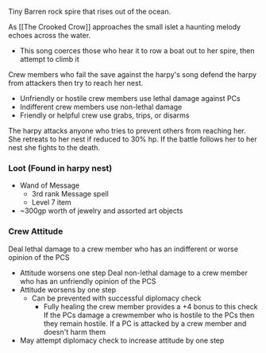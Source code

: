 Tiny Barren rock spire that rises out of the ocean.


As [[The Crooked Crow]] approaches the small islet a haunting melody echoes across the water.
- This song coerces those who hear it to row a boat out to her spire, then attempt to climb it

Crew members who fail the save against the harpy's song defend the harpy from attackers then try to reach her nest.
- Unfriendly or hostile crew members use lethal damage against PCs
- Indifferent crew members use non-lethal damage
- Friendly or helpful crew use grabs, trips, or disarms

The harpy attacks anyone who tries to prevent others from reaching her. She retreats to her nest if reduced to 30% hp. If the battle follows her to her nest she fights to the death.

### Loot (Found in harpy nest)
- Wand of Message 
	- 3rd rank Message spell
	- Level 7 item
- ~300gp worth of jewelry and assorted art objects

### Crew Attitude
Deal lethal damage to a crew member who has an indifferent or worse opinion of the PCS
- Attitude worsens one step
Deal non-lethal damage to a crew member who has an unfriendly opinion of the PCS
- Attitude worsens by one step
	- Can be prevented with successful diplomacy check
		- Fully healing the crew member provides a +4 bonus to this check
If the PCs damage a crewmember who is hostile to the PCs then they remain hostile.
If a PC is attacked by a crew member and doesn't harm them
- May attempt diplomacy check to increase attitude by one step